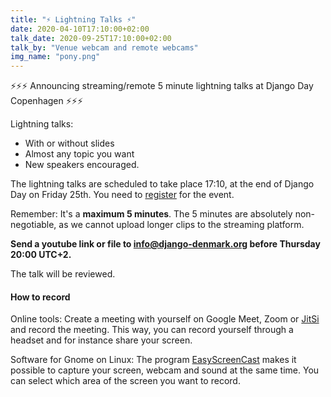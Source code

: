 ```yaml
---
title: "⚡ Lightning Talks ⚡"
date: 2020-04-10T17:10:00+02:00
talk_date: 2020-09-25T17:10:00+02:00
talk_by: "Venue webcam and remote webcams"
img_name: "pony.png"
---
```


⚡⚡⚡ Announcing streaming/remote 5 minute lightning talks at Django Day Copenhagen ⚡⚡⚡

Lightning talks:

* With or without slides
* Almost any topic you want
* New speakers encouraged.

The lightning talks are scheduled to take place 17:10, at the end of Django Day on Friday 25th. You need to [register](/tickets/) for the event.

Remember: It's a **maximum 5 minutes**. The 5 minutes are absolutely non-negotiable, as we cannot upload longer clips to the streaming platform.

**Send a youtube link or file to info@django-denmark.org before Thursday 20:00 UTC+2.**

The talk will be reviewed.

#### How to record

Online tools: Create a meeting with yourself on Google Meet, Zoom or [JitSi](https://meet.jit.si/) and record the meeting. This way, you can record yourself through a headset and for instance share your screen.

Software for Gnome on Linux: The program [EasyScreenCast](https://github.com/EasyScreenCast/EasyScreenCast) makes it possible to capture your screen, webcam and sound at the same time. You can select which area of the screen you want to record.

